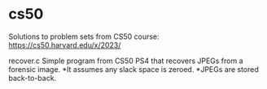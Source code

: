 # cs50
Solutions to problem sets from CS50 course: https://cs50.harvard.edu/x/2023/

recover.c
Simple program from CS50 PS4 that recovers JPEGs from a forensic image.
*It assumes any slack space is zeroed.
*JPEGs are stored back-to-back.
